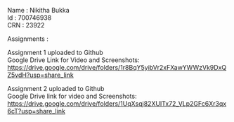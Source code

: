 Name : Nikitha Bukka <br/>
Id : 700746938<br/>
CRN : 23922<br/>

Assignments :

Assignment 1 uploaded to Github<br/>
Google Drive Link for Video and Screenshots:  https://drive.google.com/drive/folders/1r8BqY5yibVr2xFXawYWWzVk9DxQZ5vdH?usp=share_link 

Assignment 2 uploaded to Github<br/>
Google Drive link for video and Screenshots: https://drive.google.com/drive/folders/1UqXsqj82XUITx72_VLp2GFc6Xr3qx6cT?usp=share_link
